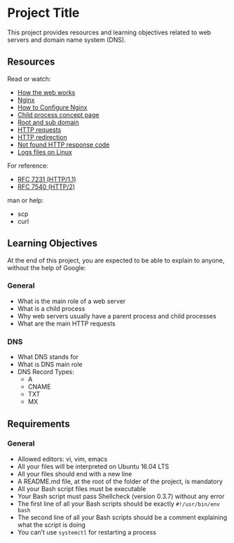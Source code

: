 # Project Title

This project provides resources and learning objectives related to web servers and domain name system (DNS).

## Resources

Read or watch:

- [How the web works](https://developer.mozilla.org/en-US/docs/Learn/Getting_started_with_the_web/How_the_Web_works)
- [Nginx](https://nginx.org/en/docs/)
- [How to Configure Nginx](https://www.digitalocean.com/community/tutorials/how-to-configure-nginx)
- [Child process concept page](https://en.wikipedia.org/wiki/Child_process)
- [Root and sub domain](https://en.wikipedia.org/wiki/Subdomain#Root_domain)
- [HTTP requests](https://developer.mozilla.org/en-US/docs/Web/HTTP/Methods)
- [HTTP redirection](https://developer.mozilla.org/en-US/docs/Web/HTTP/Redirections)
- [Not found HTTP response code](https://developer.mozilla.org/en-US/docs/Web/HTTP/Status/404)
- [Logs files on Linux](https://www.loggly.com/ultimate-guide/linux-logging-basics/)
  
For reference:

- [RFC 7231 (HTTP/1.1)](https://tools.ietf.org/html/rfc7231)
- [RFC 7540 (HTTP/2)](https://tools.ietf.org/html/rfc7540)

man or help:

- scp
- curl

## Learning Objectives

At the end of this project, you are expected to be able to explain to anyone, without the help of Google:

### General

- What is the main role of a web server
- What is a child process
- Why web servers usually have a parent process and child processes
- What are the main HTTP requests

### DNS

- What DNS stands for
- What is DNS main role
- DNS Record Types:
  - A
  - CNAME
  - TXT
  - MX

## Requirements

### General

- Allowed editors: vi, vim, emacs
- All your files will be interpreted on Ubuntu 16.04 LTS
- All your files should end with a new line
- A README.md file, at the root of the folder of the project, is mandatory
- All your Bash script files must be executable
- Your Bash script must pass Shellcheck (version 0.3.7) without any error
- The first line of all your Bash scripts should be exactly `#!/usr/bin/env bash`
- The second line of all your Bash scripts should be a comment explaining what the script is doing
- You can’t use `systemctl` for restarting a process
